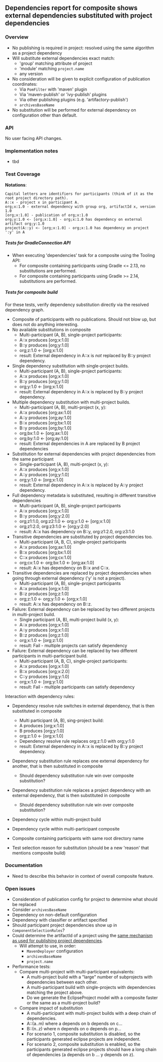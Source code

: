 ## Dependencies report for composite shows external dependencies substituted with project dependencies

### Overview

- No publishing is required in project: resolved using the same algorithm as a project dependency
- Will substitute external dependencies exact match:
    - 'group' matching attribute of project
    - 'module' matching `project.name`
    - any version
- No consideration will be given to explicit configuration of publication coordinates:
    - Via `PomFilter` with 'maven' plugin
    - Via 'maven-publish' or 'ivy-publish' plugins
    - Via other publishing plugins (e.g. 'artifactory-publish')
    - `archivesBaseName`
- No substitution will be performed for external dependency on configuration other than default.

### API

No user facing API changes.

### Implementation notes

- tbd

### Test Coverage

**Notations**:

    Capital letters are identifiers for participants (think of it as the root project directory path).
    A::x - project x in participant A.
    org;x:1.0 - external dependency with group org, artifactId x, version 1.0
    [org;x:1.0] - publication of org;x:1.0
    org;y:1.0 <- [org;x:1.0] - org;x:1.0 has dependency on external artifact org;y:1.0
    project(A::y) <- [org;x:1.0] - org;x:1.0 has dependency on project ':y' in A


##### Tests for GradleConnection API

- When executing 'dependencies' task for a composite using the Tooling API:
    - For composite containing participants using Gradle <= 2.13, no substitutions are performed.
    - For composite containing participants using Gradle >= 2.14, substitutions are performed.

##### Tests for composite build

For these tests, verify dependency substitution directly via the resolved dependency graph.

- Composite of participants with no publications.  Should not blow up, but does not do anything interesting.
- No available substitutions in composite
    - Multi-participant (A, B), single-project participants:
    - A::x produces [org;x:1.0]
    - B::y produces [org;y:1.0]
    - org;z:1.0 <- [org;x:1.0]
    - result: External dependency in A::x is _not_ replaced by B::y project dependency.
- Single dependency substitution with single-project builds.
    - Multi-participant (A, B), single-project participants:
    - A::x produces [org;x:1.0]
    - B::y produces [org;y:1.0]
    - org;y:1.0 <- [org;x:1.0]
    - result: External dependency in A::x is replaced by B::y project dependency.
- Multiple dependency substitution with multi-project builds.
    - Multi-participant (A, B), multi-project (x, y):
    - A::x produces [org;ax:1.0]
    - A::y produces [org;ay:1.0]
    - B::x produces [org;bx:1.0]
    - B::y produces [org;by:1.0]
    - org;bx:1.0 <- [org;ax:1.0]
    - org;by:1.0 <- [org;ay:1.0]
    - result: External dependencies in A are replaced by B project dependencies
- Substitution for external dependencies with project dependencies from the same participant
    - Single-participant (A, B), multi-project (x, y):
    - A::x produces [org;x:1.0]
    - A::y produces [org;y:1.0]
    - org;y:1.0 <- [org;x:1.0]
    - result: External dependency in A::x is replaced by A::y project dependency.
- Full dependency metadata is substituted, resulting in different transitive dependencies
    - Multi-participant (A, B), single-project participants
    - A::x produces [org;x:1.0]
    - B::y produces [org;y:2.0]
    - org;z1:1.0, org:z2:1.0 <- org;y:1.0 <- [org;x:1.0]
    - org;z1:2.0, org:z3:1.0 <- [org;y:2.0]
    - result: A::x has dependency on B::y, org:z1:2.0, org:z3:1.0
- Transitive dependencies are substituted by project dependencies too.
    - Multi-participant (A, B, C), single-project participants
    - A::x produces [org;ax:1.0]
    - B::x produces [org;bx:1.0]
    - C::x produces [org;cx:1.0]
    - org;cx:1.0 <- org;bx:1.0 <- [org;ax:1.0]
    - result: A::x has dependency on B::x and C::x.
- Transitive dependencies are replaced by project dependencies when going through external dependency ('y' is not a project).
    - Multi-participant (A, B), single-project participants
    - A::x produces [org;x:1.0]
    - B::z produces [org;z:1.0]
    - org;z:1.0 <- org;y:1.0 <- [org;x:1.0]
    - result: A::x has dependency on B::z.
- Failure: External dependency can be replaced by two different projects in multi-project build.
    - Single participant (A, B), multi-project build (x, y):
    - A::x produces [org;x:1.0]
    - A::y produces [org;x:1.0]
    - B::z produces [org;z:1.0]
    - org;x:1.0 <- [org;z:1.0]
    - result: Fail - multiple projects can satisfy dependency
- Failure: External dependency can be replaced by two different participants in multi-participant build.
    - Multi-participant (A, B, C), single-project participants:
    - A::x produces [org;x:1.0]
    - B::x produces [org;x:2.0]
    - C::y produces [org;y:1.0]
    - org;x:1.0 <- [org;y:1.0]
    - result: Fail - multiple participants can satisfy dependency

Interaction with dependency rules:

- Dependency resolve rule switches in external dependency, that is then substituted in composite
    - Multi participant (A, B), sing-project build:
    - A produces [org;x:1.0]
    - B produces [org;y:1.0]
    - org;z:1.0 <- [org;x:1.0]
    - Dependency resolve rule replaces org;z:1.0 with org;y:1.0
    - result: External dependency in A::x is replaced by B::y project dependency.
- Dependency substitution rule replaces one external dependency for another, that is then substituted in composite
    - Should dependency substitution rule win over composite substitution?
- Dependency substitution rule replaces a project dependency with an external dependency, that is then substituted in composite
    - Should dependency substitution rule win over composite substitution?

- Dependency cycle within multi-project build
- Dependency cycle within multi-participant composite

- Composite containing participants with same root directory name

- Test selection reason for substitution (should be a new 'reason' that mentions composite build)

### Documentation

- Need to describe this behavior in context of overall composite feature.

### Open issues

- Consideration of publication config for project to determine what should be replaced
- Consider `archivesBaseName`
- Dependency on non-default configuration
- Dependency with classifier or artifact specified
- Should participant project dependencies show up in `ComponentSelectionRules`?
- Could determine the artifactId of a project using the [same mechanism as used for publishing project dependencies](https://github.com/gradle/gradle/blob/master/subprojects/maven/src/main/groovy/org/gradle/api/publication/maven/internal/pom/ProjectDependencyArtifactIdExtractorHack.java#L52-L69).
    - Will attempt to use, in order:
        - `MavenDeployer` configuration
        - `archivesBaseName`
        - `project.name`
- Performance tests:
    - Compare multi-project with multi-participant equivalents:
        - A multi-project build with a "large" number of subprojects with dependencies between each other.
        - A multi-participant build with single-projects with dependencies matching the project above.
        - Do we generate the EclipseProject model with a composite faster or the same as a multi-project build?
    - Compare impact of substitution
        - A multi-participant with multi-project builds with a deep chain of dependencies.
        - A::(a..m) where a depends on b depends on c...
        - B::(n..z) where n depends on o depends on p...
        - For scenario 1, composite substitution is disabled, so the participants generated eclipse projects are independent.
        - For scenario 2, composite substitution is enabled, so the participants generated eclipse projects should have a long chain of dependencies (a depends on b ... y depends on z).

